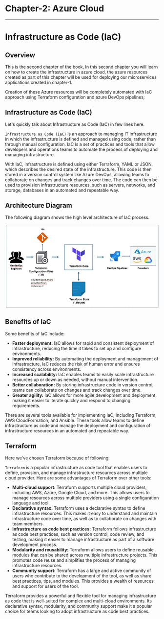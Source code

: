 <!-- # Module 2: Infrastructure as Code (IaC) -->

# **Chapter-2: Azure Cloud**
___

# Infrastructure as Code (IaC)

## Overview
This is the second chapter of the book, In this second chapter you will learn on how to create the infrastructure in azure cloud, the azure resources created as part of this chapter will be used for deploying our microservices applications created in chapter-1.

Creation of these Azure resources will be completely automated with IaC approach using Terraform configuration and azure DevOps pipelines; 

## Infrastructure as Code (IaC)

Let's quickly talk about Infrastructure as Code (IaC) in few lines here. 

`Infrastructure as Code (IaC)` is an approach to managing IT infrastructure in which the infrastructure is defined and managed using code, rather than through manual configuration. IaC is a set of practices and tools that allow developers and operations teams to automate the process of deploying and managing infrastructure.

With IaC, infrastructure is defined using either Terraform, YAML or JSON, which describes the desired state of the infrastructure. This code is then stored in a version control system like Azure DevOps, allowing teams to collaborate on changes and track changes over time. The code can then be used to provision infrastructure resources, such as servers, networks, and storage, databases in an automated and repeatable way.

## Architecture Diagram 

The following diagram shows the high level architecture of IaC process.

![image.jpg](images/image-35.jpg)

## Benefits of IaC

Some benefits of IaC include:

- **Faster deployment:** IaC allows for rapid and consistent deployment of infrastructure, reducing the time it takes to set up and configure environments.
- **Improved reliability:** By automating the deployment and management of infrastructure, IaC reduces the risk of human error and ensures consistency across environments.
- **Increased scalability:** IaC enables teams to easily scale infrastructure resources up or down as needed, without manual intervention.
- **Better collaboration:** By storing infrastructure code in version control, teams can collaborate on changes and track changes over time.
- **Greater agility:** IaC allows for more agile development and deployment, making it easier to iterate quickly and respond to changing requirements.

There are several tools available for implementing IaC, including Terraform, AWS CloudFormation, and Ansible. These tools allow teams to define infrastructure as code and manage the deployment and configuration of infrastructure resources in an automated and repeatable way.

## Terraform

Here we've chosen Terraform because of following:

`Terraform` is a popular infrastructure as code tool that enables users to define, provision, and manage infrastructure resources across multiple cloud provider. Here are some advantages of Terraform over other tools:

- **Multi-cloud support:** Terraform supports multiple cloud providers, including AWS, Azure, Google Cloud, and more. This allows users to manage resources across multiple providers using a single configuration language and tool.
- **Declarative syntax:** Terraform uses a declarative syntax to define infrastructure resources. This makes it easy to understand and maintain infrastructure code over time, as well as to collaborate on changes with team members.
- **Infrastructure as code best practices:** Terraform follows infrastructure as code best practices, such as version control, code review, and testing, making it easier to manage infrastructure as part of a software development process.
- **Modularity and reusability:** Terraform allows users to define reusable modules that can be shared across multiple infrastructure projects. This promotes code reuse and simplifies the process of managing infrastructure resources.
- **Community support:** Terraform has a large and active community of users who contribute to the development of the tool, as well as share best practices, tips, and modules. This provides a wealth of resources and support for users of the tool.

Terraform provides a powerful and flexible tool for managing infrastructure as code that is well-suited for complex and multi-cloud environments. Its declarative syntax, modularity, and community support make it a popular choice for teams looking to adopt infrastructure as code best practices.
